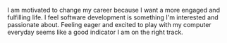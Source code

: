 I am motivated to change my career because I want a more engaged and fulfilling life. I feel software development is something I'm interested and passionate about. Feeling eager and excited to play with my computer everyday seems like a good indicator I am on the right track.

